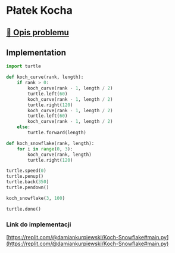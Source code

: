 # Płatek Kocha

## [:link: Opis problemu](../../../../algorithms/fractals/koch-snowflake.md)

## Implementation 

```python linenums="1"
import turtle

def koch_curve(rank, length):
    if rank > 0:
        koch_curve(rank - 1, length / 2)
        turtle.left(60)
        koch_curve(rank - 1, length / 2)
        turtle.right(120)
        koch_curve(rank - 1, length / 2)
        turtle.left(60)
        koch_curve(rank - 1, length / 2)
    else:
        turtle.forward(length)

def koch_snowflake(rank, length):
    for i in range(0, 3):
        koch_curve(rank, length)
        turtle.right(120)

turtle.speed(0)
turtle.penup()
turtle.back(350)
turtle.pendown()

koch_snowflake(3, 100)

turtle.done()
```

### Link do implementacji

[https://replit.com/@damiankurpiewski/Koch-Snowflake#main.py](https://replit.com/@damiankurpiewski/Koch-Snowflake#main.py)
